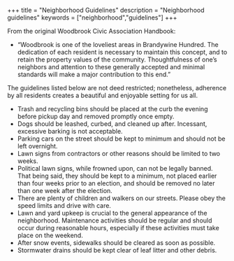 +++
title = "Neighborhood Guidelines"
description = "Neighborhood guidelines"
keywords = ["neighborhood","guidelines"]
+++

From the original Woodbrook Civic Association Handbook: 
* “Woodbrook is one of the loveliest areas in Brandywine Hundred.  The dedication of each resident is necessary to maintain this concept, and to retain the property values of the community.  Thoughtfulness of one’s neighbors and attention to these generally accepted and minimal standards will make a major contribution to this end.”

The guidelines listed below are not deed restricted; nonetheless, adherence by all residents creates a beautiful and enjoyable setting for us all.

* Trash and recycling bins should be placed at the curb the evening before pickup day and removed promptly once empty.
* Dogs should be leashed, curbed, and cleaned up after.  Incessant, excessive barking is not acceptable.
* Parking cars on the street should be kept to minimum and should not be left overnight.
* Lawn signs from contractors or other reasons should be limited to two weeks.  
* Political lawn signs, while frowned upon, can not be legally banned.  That being said, they should be kept to a minimum, not placed earlier than four weeks prior to an election, and should be removed no later than one week after the election.
* There are plenty of children and walkers on our streets.  Please obey the speed limits and drive with care.
* Lawn and yard upkeep is crucial to the general appearance of the neighborhood.  Maintenance activities should be regular and should occur during reasonable hours, especially if these activities must take place on the weekend.
* After snow events, sidewalks should be cleared as soon as possible.
* Stormwater drains should be kept clear of leaf litter and other debris.

</br>&nbsp;</br>
